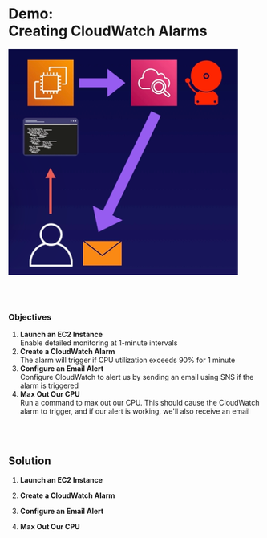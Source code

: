 # Demo:<br>Creating CloudWatch Alarms

![](../img/demo/3.5.CloudWatch-Alarm.png)

<br><br>

### Objectives

1. **Launch an EC2 Instance**<br>Enable detailed monitoring at 1-minute intervals
2. **Create a CloudWatch Alarm**<br>The alarm will trigger if CPU utilization exceeds 90% for 1 minute
3. **Configure an Email Alert**<br>Configure CloudWatch to alert us by sending an email using SNS if the alarm is triggered
4. **Max Out Our CPU**<br>Run a command to max out our CPU. This should cause the CloudWatch alarm to trigger, and if our alert is working, we'll also receive an email

<br><br>

## Solution
1. **Launch an EC2 Instance**



2. **Create a CloudWatch Alarm**



3. **Configure an Email Alert**



4. **Max Out Our CPU**



